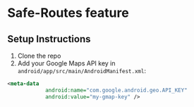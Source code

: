 # Safe-Routes feature

## Setup Instructions
1. Clone the repo
2. Add your Google Maps API key in `android/app/src/main/AndroidManifest.xml`:
```xml
<meta-data
            android:name="com.google.android.geo.API_KEY"
            android:value="my-gmap-key" />
